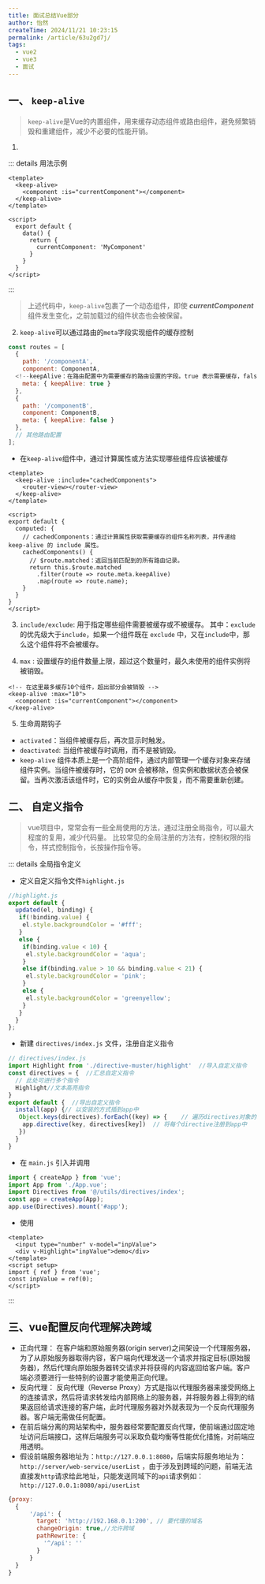 ```yaml
---
title: 面试总结Vue部分
author: 怡然
createTime: 2024/11/21 10:23:15
permalink: /article/63u2gd7j/
tags:
  - vue2
  - vue3
  - 面试
---
```


## 一、  `keep-alive`
> `keep-alive`是Vue的内置组件，用来缓存动态组件或路由组件，避免频繁销毁和重建组件，减少不必要的性能开销。
1. 
::: details 用法示例
```vue
<template>
  <keep-alive>
    <component :is="currentComponent"></component>
  </keep-alive>
</template>

<script>
  export default {
    data() {
      return {
        currentComponent: 'MyComponent'
      }
    }
  }
</script>

```
:::

> 上述代码中，`keep-alive`包裹了一个动态组件，即使 ***currentComponent*** 组件发生变化，之前加载过的组件状态也会被保留。

2. `keep-alive`可以通过路由的`meta`字段实现组件的缓存控制
```js
const routes = [
  {
    path: '/componentA',
    component: ComponentA,
  <!--keepAlive：在路由配置中为需要缓存的路由设置的字段。true 表示需要缓存，false 或不设置表示不缓存。 -->
    meta: { keepAlive: true }
  },
  {
    path: '/componentB',
    component: ComponentB,
    meta: { keepAlive: false }
  },
  // 其他路由配置
];
```
- 在`keep-alive`组件中，通过计算属性或方法实现哪些组件应该被缓存
```vue
<template>
  <keep-alive :include="cachedComponents">
    <router-view></router-view>
  </keep-alive>
</template>

<script>
export default {
  computed: {
    // cachedComponents：通过计算属性获取需要缓存的组件名称列表，并传递给 keep-alive 的 include 属性。
    cachedComponents() {
      // $route.matched：返回当前匹配到的所有路由记录。
      return this.$route.matched
        .filter(route => route.meta.keepAlive)
        .map(route => route.name);
    }
  }
}
</script>
```

3. `include/exclude`: 用于指定哪些组件需要被缓存或不被缓存。 其中：`exclude`的优先级大于`include`，如果一个组件既在 `exclude` 中，又在`include`中，那么这个组件将不会被缓存。

4. `max` : 设置缓存的组件数量上限，超过这个数量时，最久未使用的组件实例将被销毁。
```vue
<!-- 在这里最多缓存10个组件，超出部分会被销毁 -->
<keep-alive :max="10">
  <component :is="currentComponent"></component>
</keep-alive>
```

5. 生命周期钩子

- `activated`：当组件被缓存后，再次显示时触发。
- `deactivated`: 当组件被缓存时调用，而不是被销毁。
- `keep-alive` 组件本质上是一个高阶组件，通过内部管理一个缓存对象来存储组件实例。当组件被缓存时，它的 `DOM` 会被移除，但实例和数据状态会被保留。当再次激活该组件时，它的实例会从缓存中恢复，而不需要重新创建。

## 二、 自定义指令
> vue项目中，常常会有一些全局使用的方法，通过注册全局指令，可以最大程度的复用，减少代码量。
> 比较常见的全局注册的方法有，控制权限的指令，样式控制指令，长按操作指令等。

::: details 全局指令定义
- 定义自定义指令文件`highlight.js`
```js
//highlight.js
export default {
  updated(el, binding) {
   if(!binding.value) {
    el.style.backgroundColor = '#fff';
   }
   else {
    if(binding.value < 10) {
     el.style.backgroundColor = 'aqua';
    }
    else if(binding.value > 10 && binding.value < 21) {
     el.style.backgroundColor = 'pink';
    }
    else {
     el.style.backgroundColor = 'greenyellow';
    }
   }
  }
};
```

- 新建 `directives/index.js` 文件，注册自定义指令
```js
// directives/index.js
import Highlight from './directive-muster/highlight'  //导入自定义指令
const directives = {  //汇总自定义指令
  // 此处可进行多个指令
  Highlight//文本高亮指令
}
export default {  //导出自定义指令
  install(app) {// 以安装的方式插到app中
   Object.keys(directives).forEach((key) => {    // 遍历directives对象的key
    app.directive(key, directives[key])  // 将每个directive注册到app中
   })
  }
}
```

- 在 `main.js` 引入并调用
```js
import { createApp } from 'vue';
import App from './App.vue';
import Directives from '@/utils/directives/index';
const app = createApp(App);
app.use(Directives).mount('#app');
```

- 使用
```vue
<template>
  <input type="number" v-model="inpValue">
  <div v-Highlight="inpValue">demo</div>
</template>
<script setup>
import { ref } from 'vue';
const inpValue = ref(0);
</script>
```
:::

## 三、vue配置反向代理解决跨域
- 正向代理： 在客户端和原始服务器(origin server)之间架设一个代理服务器，为了从原始服务器取得内容，客户端向代理发送一个请求并指定目标(原始服务器)，然后代理向原始服务器转交请求并将获得的内容返回给客户端。客户端必须要进行一些特别的设置才能使用正向代理。
- 反向代理： 反向代理（Reverse Proxy）方式是指以代理服务器来接受网络上的连接请求，然后将请求转发给内部网络上的服务器，并将服务器上得到的结果返回给请求连接的客户端，此时代理服务器对外就表现为一个反向代理服务器。客户端无需做任何配置。
- 在前后端分离的网站架构中，服务器经常要配置反向代理，使前端通过固定地址访问后端接口，这样后端服务可以采取负载均衡等性能优化措施，对前端应用透明。
- 假设前端服务器地址为：`http://127.0.0.1:8080`，后端实际服务地址为：`http://server/web-service/userList` ，由于涉及到跨域的问题，前端无法直接发`http`请求给此地址，只能发送同域下的`api`请求例如：`http://127.0.0.1:8080/api/userList`

```js
{proxy: 
  {
      '/api': {
        target: 'http://192.168.0.1:200', // 要代理的域名
        changeOrigin: true,//允许跨域
        pathRewrite: {
          '^/api': '' 
        }
      }
  }
}	
```